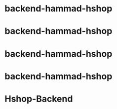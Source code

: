 # backend-hammad-hshop
# backend-hammad-hshop
# backend-hammad-hshop
# backend-hammad-hshop
# Hshop-Backend
